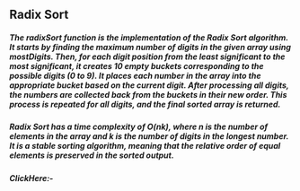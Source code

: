 ## Radix Sort

##### The radixSort function is the implementation of the Radix Sort algorithm. It starts by finding the maximum number of digits in the given array using mostDigits. Then, for each digit position from the least significant to the most significant, it creates 10 empty buckets corresponding to the possible digits (0 to 9). It places each number in the array into the appropriate bucket based on the current digit. After processing all digits, the numbers are collected back from the buckets in their new order. This process is repeated for all digits, and the final sorted array is returned.

##### Radix Sort has a time complexity of O(nk), where n is the number of elements in the array and k is the number of digits in the longest number. It is a stable sorting algorithm, meaning that the relative order of equal elements is preserved in the sorted output.
##### ClickHere:- 